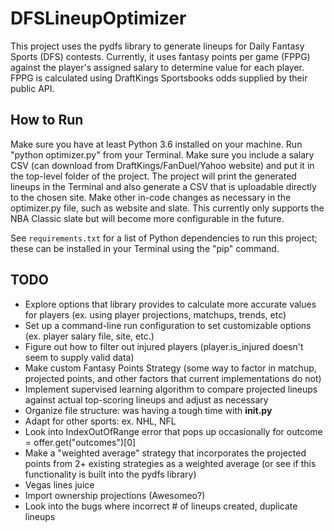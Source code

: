 # DFSLineupOptimizer

This project uses the pydfs library to generate lineups for Daily Fantasy Sports (DFS) contests. Currently, it uses fantasy points per game (FPPG) against the player's assigned salary to determine value for each player. FPPG is calculated using DraftKings Sportsbooks odds supplied by their public API. 

## How to Run

Make sure you have at least Python 3.6 installed on your machine. Run "python optimizer.py" from your Terminal. Make sure you include a salary CSV (can download from DraftKings/FanDuel/Yahoo website) and put it in the top-level folder of the project. The project will print the generated lineups in the Terminal and also generate a CSV that is uploadable directly to the chosen site.  Make other in-code changes as necessary in the optimizer.py file, such as website and slate. This currently only supports the NBA Classic slate but will become more configurable in the future. 

See `requirements.txt` for a list of Python dependencies to run this project; these can be installed in your Terminal using the "pip" command.

## TODO
 
* Explore options that library provides to calculate more accurate values for players (ex. using player projections, matchups, trends, etc)
* Set up a command-line run configuration to set customizable options (ex. player salary file, site, etc.)
* Figure out how to filter out injured players (player.is_injured doesn't seem to supply valid data)
* Make custom Fantasy Points Strategy (some way to factor in matchup, projected points, and other factors that current implementations do not)
* Implement supervised learning algorithm to compare projected lineups against actual top-scoring lineups and adjust as necessary
* Organize file structure: was having a tough time with __init.py__
* Adapt for other sports: ex. NHL, NFL
* Look into IndexOutOfRange error that pops up occasionally for outcome = offer.get("outcomes")[0]
* Make a "weighted average" strategy that incorporates the projected points from 2+ existing strategies as a weighted average (or see if this functionality is built into the pydfs library)
* Vegas lines juice
* Import ownership projections (Awesomeo?)
* Look into the bugs where incorrect # of lineups created, duplicate lineups